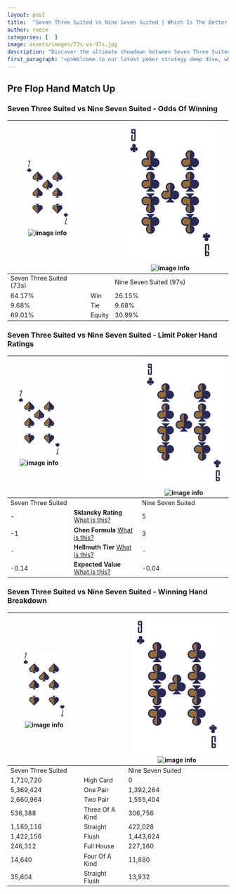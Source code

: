 ```yaml
---
layout: post
title:  "Seven Three Suited Vs Nine Seven Suited | Which Is The Better Hand In Poker? A Complete Guide"
author: reece
categories: [  ]
image: assets/images/73s-vs-97s.jpg
description: "Discover the ultimate showdown between Seven Three Suited and Nine Seven Suited in poker! Uncover the odds, strategies, and scenarios where one hand triumphs over the other. Get ready to up your poker game with this thrilling analysis."
first_paragraph: "<p>Welcome to our latest poker strategy deep dive, where we're pitting two distinct hands against each other in a high-stakes showdown: Seven Three Suited vs Nine Seven Suited.</p><p>In the dynamic world of poker, every decision counts, and knowing which hand holds the upper hand is key to your success at the table.</p><p>In this article, we'll dissect these two hands, explore the scenarios where one dominates the other, and equip you with the knowledge to make strategic choices that can tip the odds in your favor.</p><p>Get ready to unravel the intriguing dynamics of these poker hands and elevate your game to new heights.</p>"
---
```




[comment]: # (sp0)

## Pre Flop Hand Match Up

<div class="table hand-ratings" markdown="1"> 



### Seven Three Suited vs Nine Seven Suited - Odds Of Winning


    
| ![image info](assets/images/hand1/7.png) ![image info](assets/images/hand1/3s.png) |  | ![image info](assets/images/hand2/9.png) ![image info](assets/images/hand2/7s.png) |
| -------- | -------- | -------- |
| Seven Three Suited (73s) |  | Nine Seven Suited (97s) |
| 64.17% | Win | 26.15% |
| 9.68% | Tie | 9.68% |
| 69.01% | Equity | 30.99% |




[comment]: # (sp1)



### Seven Three Suited vs Nine Seven Suited - Limit Poker Hand Ratings


    
| ![image info](assets/images/hand1/7.png) ![image info](assets/images/hand1/3s.png) |  | ![image info](assets/images/hand2/9.png) ![image info](assets/images/hand2/7s.png) |
| -------- | -------- | -------- |
| Seven Three Suited |  | Nine Seven Suited |
| - | **Sklansky Rating** [What is this?](/sklansky-rating-explained) | 5 |
| -1 | **Chen Formula** [What is this?](/chen-formula-explained) | 3 |
| - | **Hellmuth Tier** [What is this?](/Hellmuth-tier-explained) | - |
| -0.14 | **Expected Value** [What is this?](/expected-value-explained) | -0.04 |




[comment]: # (sp2)



### Seven Three Suited vs Nine Seven Suited - Winning Hand Breakdown


    
| ![image info](assets/images/hand1/7.png) ![image info](assets/images/hand1/3s.png) |  | ![image info](assets/images/hand2/9.png) ![image info](assets/images/hand2/7s.png) |
| -------- | -------- | -------- |
| Seven Three Suited |  | Nine Seven Suited |
| 1,710,720 | High Card | 0 |
| 5,369,424 | One Pair | 1,392,264 |
| 2,660,964 | Two Pair | 1,555,404 |
| 536,388 | Three Of A Kind | 306,756 |
| 1,189,116 | Straight | 422,028 |
| 1,422,156 | Flush | 1,443,624 |
| 246,312 | Full House | 227,160 |
| 14,640 | Four Of A Kind | 11,880 |
| 35,604 | Straight Flush | 13,932 |




[comment]: # (sp3)



</div>

[comment]: # (sp4)



[comment]: # (sp5)

